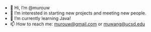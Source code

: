 - 👋 Hi, I’m @murouw
- 👀 I’m interested in starting new projects and meeting new people.
- 🌱 I’m currently learning Java!
- 📫 How to reach me: murouw@gmail.com or muwang@ucsd.edu

<!---
murouw/murouw is a ✨ special ✨ repository because its `README.md` (this file) appears on your GitHub profile.
You can click the Preview link to take a look at your changes.
--->
